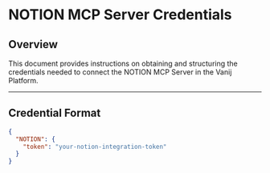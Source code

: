 # NOTION MCP Server Credentials

## Overview
This document provides instructions on obtaining and structuring the credentials needed to connect the NOTION MCP Server in the Vanij Platform.

---

## Credential Format
```json
{
  "NOTION": {
    "token": "your-notion-integration-token"
  }
}
``` 